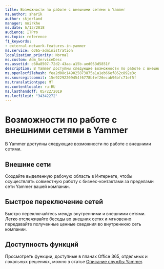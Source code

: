 ```yaml
---
title: Возможности по работе с внешними сетями в Yammer
ms.author: sharik
author: skjerland
manager: mnirkhe
ms.date: 6/13/2018
audience: ITPro
ms.topic: reference
f1_keywords:
- external-network-features-in-yammer
ms.service: o365-administration
localization_priority: Normal
ms.custom: Adm_ServiceDesc
ms.assetid: c60a8507-72d2-43aa-a15b-aed053d5851f
description: В Yammer доступны следующие возможности по работе с внешними сетями.
ms.openlocfilehash: fea2d08c149025873875a1a1eb66ef862c892e3c
ms.sourcegitcommit: 15e92292209454f6778bfef26ecab96bfc71ef5f
ms.translationtype: MT
ms.contentlocale: ru-RU
ms.lasthandoff: 05/22/2019
ms.locfileid: "34342272"
---
```

# <a name="external-network-features-in-yammer"></a>Возможности по работе с внешними сетями в Yammer

В Yammer доступны следующие возможности по работе с внешними сетями.
  
## <a name="external-networks"></a>Внешние сети
<a name="bkmk_ExternalNetworks"> </a>

Создайте выделенную рабочую область в Интернете, чтобы осуществлять совместную работу с бизнес-контактами за пределами сети Yammer вашей компании.
  
## <a name="fast-network-switching"></a>Быстрое переключение сетей
<a name="bkmk_FastNetworkSwitching"> </a>

Быстро переключайтесь между внутренними и внешними сетями. Легко отслеживайте беседы во внешних сетях и мгновенно передавайте полученные ценные сведения во внутреннюю сеть компании.
  
## <a name="feature-availability"></a>Доступность функций
<a name="bkmk_FastNetworkSwitching"> </a>

Просмотреть функции, доступные в планах Office 365, отдельных и локальных решениях, можно в статье [Описание службы Yammer](yammer-service-description.md).
